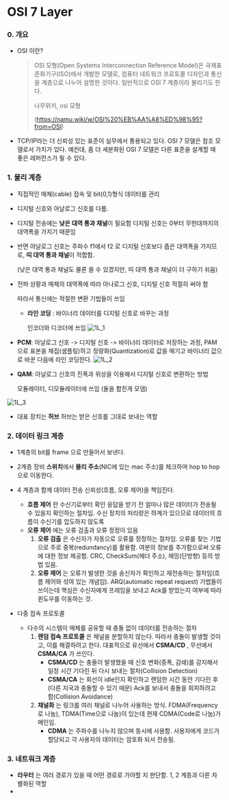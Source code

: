 # OSI 7 Layer

### 0. 개요

* OSI 이란?

  > OSI 모형(Open Systems Interconnection Reference Model)은 국제표준화기구(ISO)에서 개발한 모델로, 컴퓨터 네트워크 프로토콜 디자인과 통신을 계층으로 나누어 설명한 것이다. 일반적으로 OSI 7 계층이라 불리기도 한다.
  >
  > 나무위키, osi 모형
  >
  > (https://namu.wiki/w/OSI%20%EB%AA%A8%ED%98%95?from=OSI)

  

* TCP/IP라는 더 신뢰성 있는 표준이 실무에서 통용되고 있다. OSI 7 모델은 참조 모델로서 가치가 있다. 예컨대, 좀 더 세분화된 OSI 7 모델은 다른 표준을 설계할 때 좋은 레퍼런스가 될 수 있다.



### 1. 물리 계층

* 직접적인 매체(cable) 접속 및 bit(0,1)형식 데이터를 관리

* 디지털 신호와 아날로그 신호를 다룸.

* 디지털 전송에는 **낮은 대역 통과 채널**이 필요함 디지털 신호는 0부터 무한대까지의 대역폭을 가지기 때문임

* 반면 아날로그 신호는 주파수 f1에서 f2 로 디지털 신호보다 좁은 대역폭을 가지므로, **띠 대역 통과 채널**이 적합함. 

  (낮은 대역 통과 채널도 물론 쓸 수 있겠지만, 띠 대역 통과 채널이 더 구하기 쉬움)

* 전파 상황과 매체의 대역폭에 따라 아나로그 신호, 디지털 신호 적절히 써야 함

  따라서 통신에는 적절한 변환 기법들이 쓰임

  * **라인 코딩** : 바이너리 데이터를 디지털 신호로 바꾸는 과정

    인코더와 디코더에 쓰임
    ![1L_1](https://user-images.githubusercontent.com/46865281/71701288-ff3e1c80-2e0b-11ea-9017-0278f5686a6f.png)
  
  
  
* **PCM**: 아날로그 신호 -> 디지털 신호 -> 바이너리 데이터로 저장하는 과정, PAM으로 표본을 채집(샘플링)하고 정량화(Quantization)로 값을 매기고 바이너리 값으로 바꾼 다음에 라인 코딩한다.
  ![1L_2](https://user-images.githubusercontent.com/46865281/71701295-036a3a00-2e0c-11ea-9648-bf4d29c490de.png)
  

  
* **QAM**: 아날로그 신호의 진폭과 위상을 이용해서 디지털 신호로 변환하는 방법
  
  모듈레이터, 디모듈레이터에 쓰임 (둘을 합친게 모뎀)
  

![1L_3](https://user-images.githubusercontent.com/46865281/71701301-06652a80-2e0c-11ea-9de7-56abc30d5088.png)



* 대표 장치는 **허브** 허브는 받은 신호를 그대로 보내는 역할



### 2. 데이터 링크 계층

* 1계층의 bit를 frame 으로 만들어서 보낸다.
* 2계층 장비 **스위치**에서 **물리 주소**(NIC에 있는 mac 주소)를 체크하며 hop to hop 으로 이동한다.

* 4 계층과 함께 데이터 전송 신뢰성(흐름, 오류 제어)을 책임진다.
  * **흐름 제어** 란 수신기로부터 확인 응답을 받기 전 얼마나 많은 데이터가 전송될 수 있을지 확인하는 절차임. 수신 장치의 처리량은 하계가 있으므로 데이터의 흐름이 수신기를 압도하지 않도록
  * **오류 제어** 에는 오류 검출과 오류 정정이 있음
    1. **오류 검출** 은 수신자가 자동으로 오류를 정정하는 절차임. 오류를 찾는 기법으로 주로 중복(redundancy)를 활용함. 여분의 정보를 추가함으로써 오류에 대한 정보 제공함. CRC, CheckSum(헤더 주소), 헤밍(단방향) 등의 방법 있음.
    2. **오류 제어** 는 오류가 발생한 것을 송신자가 확인하고 재전송하는 절차임(흐름 제어와 섞여 있는 개념임). ARQ(automatic repeat request) 기법들이 쓰이는데 핵심은 수신자에게 프레임을 보내고 Ack를 받았는지 여부에 따라 윈도우를 이동하는 것.
* 다중 접속 프로토콜
  * 다수의 시스템이 매체를 공유할 때 충돌 없이 데이터를 전송하는 절차
    1. **랜덤 접속 프로토콜** 은 채널을 분할하지 않는다. 따라서 충돌이 발생할 것이고, 이를 해결하려고 한다. 대표적으로 유선에서 **CSMA/CD** , 무선에서 **CSMA/CA** 가 쓰인다. 
       * **CSMA/CD** 는 충돌이 발생했을 때 신호 변화(증폭, 감쇄)를 감지해서 일정 시간 기다린 뒤 다시 보내는 절차(Collision Detection) 
       * **CSMA/CA** 는 회선이 idle인지 확인하고 랜덤한 시간 동안 기다린 후(다른 지국과 충돌할 수 있기 때문) Ack를 보내서 충돌을 회피하려고 함(Collision Avoidance)
    2. **채널화** 는 링크를 여러 채널로 나누어 사용하는 방식. FDMA(Frequency로 나눔), TDMA(Time으로 나눔)이 있는데 현재 CDMA(Code로 나눔)가 메인임.
       * **CDMA** 는 주파수를 나누지 않으며 동시에 사용함. 사용자에게 코드가 할당되고 각 사용자의 데이터는 암호화 되서 전송됨.



### 3. 네트워크 계층

* **라우터** 는 여러 경로가 있을 때 어떤 경로로 가야할 지 판단함. 1, 2 계층과 다른 차별화된 역할
* 

